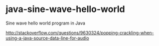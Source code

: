 # java-sine-wave-hello-world
Sine wave hello world program in Java

http://stackoverflow.com/questions/9630324/popping-crackling-when-using-a-java-source-data-line-for-audio